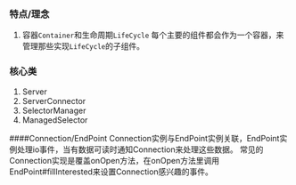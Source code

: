 ### 特点/理念
1. 容器`Container`和生命周期`LifeCycle`
每个主要的组件都会作为一个容器，来管理那些实现`LifeCycle`的子组件。

### 核心类
1. Server
2. ServerConnector
3. SelectorManager
4. ManagedSelector

####Connection/EndPoint
Connection实例与EndPoint实例关联，EndPoint实例处理io事件，当有数据可读时通知Connection来处理这些数据。
常见的Connection实现是覆盖onOpen方法，在onOpen方法里调用EndPoint#fillInterested来设置Connection感兴趣的事件。